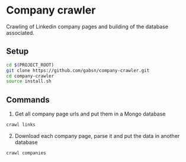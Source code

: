 # Company crawler

Crawling of Linkedin company pages and building of the database associated.

## Setup

```bash
cd $(PROJECT_ROOT)
git clone https://github.com/gabsn/company-crawler.git
cd company-crawler
source install.sh
```

## Commands

1. Get all company page urls and put them in a Mongo database  
```bash
crawl links
```

2. Download each company page, parse it and put the data in another database  
```bash
crawl companies
```
